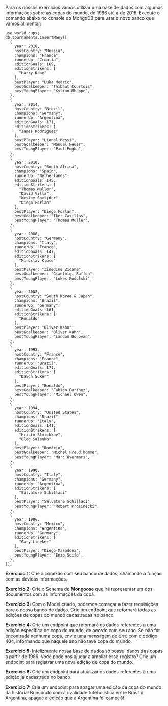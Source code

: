 Para os nossos exercícios vamos utilizar uma base de dados com algumas informações sobre as copas do mundo, de 1986 até a de 2018. Execute o comando abaixo no console do MongoDB para usar o novo banco que vamos alimentar:

```
use world_cups;
db.tournaments.insertMany([
  {
    year: 2018,
    hostCountry: "Russia",
    champions: "France",
    runnerUp: "Croatia",
    editionGoals: 169,
    editionStrikers: [
      "Harry Kane"
    ],
    bestPlayer: "Luka Modric",
    bestGoalkeeper: "Thibaut Courtois",
    bestYoungPlayer: "Kylian Mbappe",
  },
  {
    year: 2014,
    hostCountry: "Brazil",
    champions: "Germany",
    runnerUp: "Argentina",
    editionGoals: 171,
    editionStrikers: [
      "James Rodriguez"
    ],
    bestPlayer: "Lionel Messi",
    bestGoalkeeper: "Manuel Neuer",
    bestYoungPlayer: "Paul Pogba",
  },
  {
    year: 2010,
    hostCountry: "South Africa",
    champions: "Spain",
    runnerUp: "Netherlands",
    editionGoals: 145,
    editionStrikers: [
      "Thomas Muller",
      "David Villa",
      "Wesley Sneijder",
      "Diego Forlan"
    ],
    bestPlayer: "Diego Forlan",
    bestGoalkeeper: "Iker Casillas",
    bestYoungPlayer: "Thomas Muller",
  },
  {
    year: 2006,
    hostCountry: "Germany",
    champions: "Italy",
    runnerUp: "France",
    editionGoals: 147,
    editionStrikers: [
      "Miroslav Klose"
    ],
    bestPlayer: "Zinedine Zidane",
    bestGoalkeeper: "Gianluigi Buffon",
    bestYoungPlayer: "Lukas Podolski",
  },
  {
    year: 2002,
    hostCountry: "South Korea & Japan",
    champions: "Brazil",
    runnerUp: "Germany",
    editionGoals: 161,
    editionStrikers: [
      "Ronaldo"
    ],
    bestPlayer: "Oliver Kahn",
    bestGoalkeeper: "Oliver Kahn",
    bestYoungPlayer: "Landon Donovan",
  },
  {
    year: 1998,
    hostCountry: "France",
    champions: "France",
    runnerUp: "Brazil",
    editionGoals: 171,
    editionStrikers: [
      "Davon Suker"
    ],
    bestPlayer: "Ronaldo",
    bestGoalkeeper: "Fabien Barthez",
    bestYoungPlayer: "Michael Owen",
  },
  {
    year: 1994,
    hostCountry: "United States",
    champions: "Brazil",
    runnerUp: "Italy",
    editionGoals: 141,
    editionStrikers: [
      "Hristo Stoichkov",
      "Oleg Salenko"
    ],
    bestPlayer: "Romário",
    bestGoalkeeper: "Michel Preud'homme",
    bestYoungPlayer: "Marc Overmars",
  },
  {
    year: 1990,
    hostCountry: "Italy",
    champions: "Germany",
    runnerUp: "Argentina",
    editionStrikers: [
      "Salvatore Schillaci"
    ],
    bestPlayer: "Salvatore Schillaci",
    bestYoungPlayer: "Robert Prosinecki",
  },
  {
    year: 1986,
    hostCountry: "Mexico",
    champions: "Argentina",
    runnerUp: "Germany",
    editionStrikers: [
      "Gary Lineker"
    ],
    bestPlayer: "Diego Maradona",
    bestYoungPlayer: "Enzo Scifo",
  },
]);
```

**Exercício 1:** Crie a conexão com seu banco de dados, chamando a função com as devidas informações.

**Exercício 2:** Crie o Schema do **Mongoose** que irá representar um dos documentos com as informações da copa.

**Exercício 3:** Com o Model criado, podemos começar a fazer requisições para o nosso banco de dados. Crie um endpoint que retornará todas as edições de copas do mundo cadastradas no banco.

**Exercício 4:** Crie um endpoint que retornará os dados referentes a uma edição específica de copa do mundo, de acordo com seu ano. Se não for encontrada nenhuma copa, envie uma mensagem de erro com o código 404, informando que naquele ano não teve copa do mundo.

**Exercício 5:** Infelizmente nossa base de dados só possui dados das copas a partir de 1986. Você pode nos ajudar a ampliar esse registro? Crie um endpoint para registrar uma nova edição de copa do mundo.

**Exercício 6:** Crie um endpoint para atualizar os dados referentes à uma edição já cadastrada no banco.

**Exercício 7:** Crie um endpoint para apagar uma edição de copa do mundo da história! Brincando com a rivalidade futebolística entre Brasil x Argentina, apague a edição que a Argentina foi campeã!